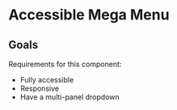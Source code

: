 # Accessible Mega Menu

## Goals

Requirements for this component:

- Fully accessible
- Responsive
- Have a multi-panel dropdown
